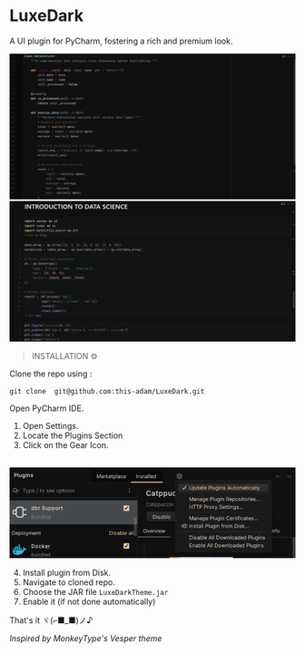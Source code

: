 # LuxeDark

A UI plugin for PyCharm, fostering a rich and premium look.

<img src = "Images\code.png">

<br>

<img src = "Images\jupyter.png">

<br>

> INSTALLATION ⚙️

Clone the repo using :

```git
git clone  git@github.com:this-adam/LuxeDark.git
```

Open PyCharm IDE.

1. Open Settings.
2. Locate the Plugins Section
3. Click on the Gear Icon.

<br> 

<img src = "Images\gear.png">

<br> 

4. Install plugin from Disk.
5. Navigate to cloned repo.
6. Choose the JAR file `LuxeDarkTheme.jar`
7. Enable it (if not done automatically)

That's it ヾ(⌐■_■)ノ♪

_Inspired by MonkeyType's Vesper theme_
